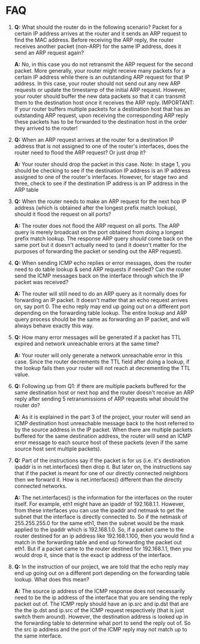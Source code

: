 # FAQ

1. **Q:** What should the router do in the following scenario? Packet for a certain IP address arrives at the router and it sends an ARP request to find the MAC address. Before receiving the ARP reply, the router receives another packet \(non-ARP\) for the same IP address, does it send an ARP request again?

   **A:** No, in this case you do not retransmit the ARP request for the second packet. More generally, your router might receive many packets for a certain IP address while there is an outstanding ARP request for that IP address. In this case, your router should not send out any new ARP requests or update the timestamp of the initial ARP request. However, your router should buffer the new data packets so that it can transmit them to the destination host once it receives the ARP reply. IMPORTANT: If your router buffers multiple packets for a destination host that has an outstanding ARP request, upon receiving the corresponding ARP reply these packets has to be forwarded to the destination host in the order they arrived to the router!

2. **Q:** When an ARP request arrives at the router for a destination IP address that is not assigned to one of the router's interfaces, does the router need to flood the ARP request? Or just drop it?

   **A:** Your router should drop the packet in this case. Note: In stage 1, you should be checking to see if the destination IP address is an IP address assigned to one of the router's interfaces. However, for stage two and three, check to see if the destination IP address is an IP address in the ARP table

3. **Q:** When the router needs to make an ARP request for the next hop IP address \(which is obtained after the longest prefix match lookup\), should it flood the request on all ports?

   **A:** The router does not flood the ARP request on all ports. The ARP query is merely broadcast on the port obtained from doing a longest prefix match lookup. The response ARP query _should_ come back on the same port but it doesn't actually need to \(and it doesn't matter for the purposes of forwarding the packet or sending out the ARP request\).

4. **Q:** When sending ICMP echo replies or error messages, does the router need to do table lookup & send ARP requests if needed? Can the router send the ICMP messages back on the interface through which the IP packet was received?

   **A:** The router will still need to do an ARP query as it normally does for forwarding an IP packet. It doesn't matter that an echo request arrives on, say port 0. The echo reply may end up going out on a different port depending on the forwarding table lookup. The entire lookup and ARP query process should be the same as forwarding an IP packet, and will always behave exactly this way.

5. **Q:** How many error messages will be generated if a packet has TTL expired and network unreachable errors at the same time?

   **A:** Your router will only generate a network unreachable error in this case. Since the router decrements the TTL field after doing a lookup, if the lookup fails then your router will not reach at decrementing the TTL value.

6. **Q:** Following up from Q1: if there are multiple packets buffered for the same destination host or next hop and the router doesn't receive an ARP reply after sending 5 retransmissions of ARP requests what should the router do?

   **A:** As it is explained in the part 3 of the project, your router will send an ICMP destination host unreachable message back to the host referred to by the source address in the IP packet. When there are multiple packets buffered for the same destination address, the router will send an ICMP error message to each source host of these packets \(even if the same source host sent multiple packets\).

7. **Q:** Part of the instructions say if the packet is for us \(i.e. it's destination ipaddr is in net.interfaces\) then drop it. But later on, the instructions say that if the packet is meant for one of our directly connected neighbors then we forward it. How is net.interfaces\(\) different than the directly connected networks.

   **A:** The net.interfaces\(\) is the information for the interfaces on the router itself. For example, eth1 might have an ipaddr of 192.168.1.1. However, from these interfaces you can use the ipaddr and netmask to get the subnet that the interface is directly connected to. So if the netmask of 255.255.255.0 for the same eth1, then the subnet would be the mask applied to the ipaddr which is 192.168.1.0. So, if a packet came to the router destined for an ip address like 192.168.1.100, then you would find a match in the forwarding table and end up forwarding the packet out eth1. But if a packet came to the router destined for 192.168.1.1, then you would drop it, since that is the exact ip address of the interface.

8. **Q:** In the instruction of our project, we are told that the echo reply may end up going out on a different port depending on the forwarding table lookup. What does this mean?

   **A:** The source ip address of the ICMP response does not necessarily need to be the ip address of the interface that you are sending the reply packet out of. The ICMP reply should have an ip.src and ip.dst that are the the ip.dst and ip.src of the ICMP request respectively \(that is just switch them around\). However, the destination address is looked up in the forwarding table to determine what port to send the reply out of. So the src ip address and the port of the ICMP reply may not match up to the same interface.

